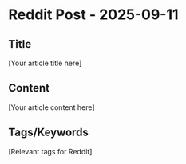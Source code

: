 # Reddit Post - 2025-09-11

## Title
[Your article title here]

## Content
[Your article content here]

## Tags/Keywords
[Relevant tags for Reddit]
